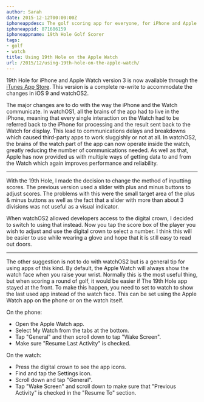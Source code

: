 ```yaml
---
author: Sarah
date: 2015-12-12T00:00:00Z
iphoneappdesc: The golf scoring app for everyone, for iPhone and Apple Watch.
iphoneappid: 871686159
iphoneappname: 19th Hole Golf Scorer
tags:
- golf
- watch
title: Using 19th Hole on the Apple Watch
url: /2015/12/using-19th-hole-on-the-apple-watch/
---
```


19th Hole for iPhone and Apple Watch version 3 is now available through the [iTunes App Store][1].
This version is a complete re-write to accommodate the changes in iOS 9 and watchOS2.

The major changes are to do with the way the iPhone and the Watch communicate. In watchOS1, all the brains of the app had to live in the iPhone, meaning that every single interaction on the Watch had to be referred back to the iPhone for processing and the result sent back to the Watch for display. This lead to communications delays and breakdowns which caused third-party apps to work sluggishly or not at all. In watchOS2, the brains of the watch part of the app can now operate inside the watch, greatly reducing the number of communications needed. As well as that, Apple has now provided us with multiple ways of getting data to and from the Watch which again improves performance and reliability.

---

With the 19th Hole, I made the decision to change the method of inputting scores. The previous version used a slider with plus and minus buttons to adjust scores. The problems with this were the small target area of the plus & minus buttons as well as the fact that a slider with more than about 3 divisions was not useful as a visual indicator.

When watchOS2 allowed developers access to the digital crown, I decided to switch to using that instead. Now you tap the score box of the player you wish to adjust and use the digital crown to select a number. I think this will be easier to use while wearing a glove and hope that it is still easy to read out doors.

---

The other suggestion is not to do with watchOS2 but is a general tip for using apps of this kind. By default, the Apple Watch will always show the watch face when you raise your wrist. Normally this is the most useful thing, but when scoring a round of golf, it would be easier if The 19th Hole app stayed at the front. To make this happen, you need to set to watch to show the last used app instead of the watch face. This can be set using the Apple Watch app on the phone or on the watch itself.

On the phone:

- Open the Apple Watch app.
- Select My Watch from the tabs at the bottom.
- Tap "General" and then scroll down to tap "Wake Screen".
- Make sure "Resume Last Activity" is checked.

On the watch:

- Press the digital crown to see the app icons.
- Find and tap the Settings icon.
- Scroll down and tap "General".
- Tap "Wake Screen" and scroll down to make sure that "Previous Activity" is checked in the "Resume To" section.


[1]: https://itunes.apple.com/us/app/the-19th-hole/id871686159?mt=8&uo=4